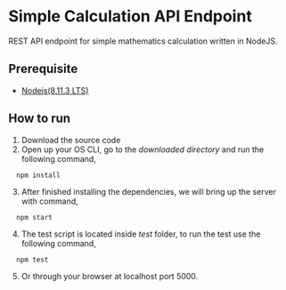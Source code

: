 # Simple Calculation API Endpoint

REST API endpoint for simple mathematics calculation written in NodeJS.

## Prerequisite
  - [Nodejs(8.11.3 LTS)](https://nodejs.org/en/)
  
## How to run
  1. Download the source code
  2. Open up your OS CLI, go to the *downloaded directory* and run the following command,
 
```console
  npm install
```
  3. After finished installing the dependencies, we will bring up the server with command,
  
```console
  npm start
```
  4. The test script is located inside *test* folder, to run the test use the following command,
  
```console
  npm test
```
  5. Or through your browser at localhost port 5000.
